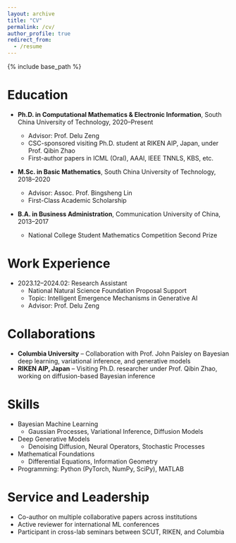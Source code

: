 ```yaml
---
layout: archive
title: "CV"
permalink: /cv/
author_profile: true
redirect_from:
  - /resume
---
```


{% include base_path %}

Education
======
* **Ph.D. in Computational Mathematics & Electronic Information**, South China University of Technology, 2020–Present  
  * Advisor: Prof. Delu Zeng  
  * CSC-sponsored visiting Ph.D. student at RIKEN AIP, Japan, under Prof. Qibin Zhao  
  * First-author papers in ICML (Oral), AAAI, IEEE TNNLS, KBS, etc.

* **M.Sc. in Basic Mathematics**, South China University of Technology, 2018–2020  
  * Advisor: Assoc. Prof. Bingsheng Lin  
  * First-Class Academic Scholarship

* **B.A. in Business Administration**, Communication University of China, 2013–2017  
  * National College Student Mathematics Competition Second Prize

Work Experience
======
* 2023.12–2024.02: Research Assistant  
  * National Natural Science Foundation Proposal Support  
  * Topic: Intelligent Emergence Mechanisms in Generative AI  
  * Advisor: Prof. Delu Zeng  

Collaborations
======
* **Columbia University** – Collaboration with Prof. John Paisley on Bayesian deep learning, variational inference, and generative models  
* **RIKEN AIP, Japan** – Visiting Ph.D. researcher under Prof. Qibin Zhao, working on diffusion-based Bayesian inference

Skills
======
* Bayesian Machine Learning  
  * Gaussian Processes, Variational Inference, Diffusion Models  
* Deep Generative Models  
  * Denoising Diffusion, Neural Operators, Stochastic Processes  
* Mathematical Foundations  
  * Differential Equations, Information Geometry  
* Programming: Python (PyTorch, NumPy, SciPy), MATLAB


Service and Leadership
======
* Co-author on multiple collaborative papers across institutions  
* Active reviewer for international ML conferences  
* Participant in cross-lab seminars between SCUT, RIKEN, and Columbia

